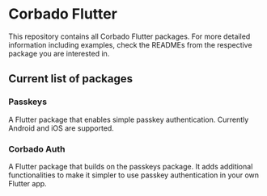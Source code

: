 # Corbado Flutter

This repository contains all Corbado Flutter packages.
For more detailed information including examples, check the READMEs from the respective package you are interested in.

## Current list of packages

### Passkeys
A Flutter package that enables simple passkey authentication.
Currently Android and iOS are supported.

### Corbado Auth 
A Flutter package that builds on the passkeys package.
It adds additional functionalities to make it simpler to use passkey authentication in your own Flutter app.

